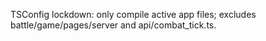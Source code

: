 TSConfig lockdown: only compile active app files; excludes battle/game/pages/server and api/combat_tick.ts.
